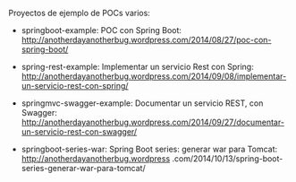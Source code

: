 Proyectos de ejemplo de POCs varios:

- springboot-example: POC con Spring Boot: http://anotherdayanotherbug.wordpress.com/2014/08/27/poc-con-spring-boot/

- spring-rest-example: Implementar un servicio Rest con Spring: http://anotherdayanotherbug.wordpress.com/2014/09/08/implementar-un-servicio-rest-con-spring/

- springmvc-swagger-example: Documentar un servicio REST, con Swagger: http://anotherdayanotherbug.wordpress.com/2014/09/27/documentar-un-servicio-rest-con-swagger/

- springboot-series-war: Spring Boot series: generar war para Tomcat: http://anotherdayanotherbug.wordpress
.com/2014/10/13/spring-boot-series-generar-war-para-tomcat/

